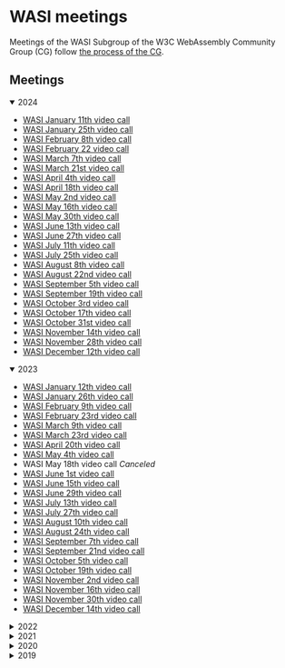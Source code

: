 # WASI meetings

Meetings of the WASI Subgroup of the W3C WebAssembly Community Group (CG) follow
[the process of the CG](https://github.com/WebAssembly/meetings).

## Meetings

<details open>

<summary>2024</summary>

  * [WASI January 11th video call](2024/WASI-01-11.md)
  * [WASI January 25th video call](2024/WASI-01-25.md)
  * [WASI February 8th video call](2024/WASI-02-08.md)
  * [WASI February 22 video call](2024/WASI-02-22.md)
  * [WASI March 7th video call](2024/WASI-03-07.md)
  * [WASI March 21st video call](2024/WASI-03-21.md)
  * [WASI April 4th video call](2024/WASI-04-04.md)
  * [WASI April 18th video call](2024/WASI-04-18.md)
  * [WASI May 2nd video call](2024/WASI-05-02.md)
  * [WASI May 16th video call](2024/WASI-05-16.md)
  * [WASI May 30th video call](2024/WASI-05-30.md)
  * [WASI June 13th video call](2024/WASI-06-13.md)
  * [WASI June 27th video call](2024/WASI-06-27.md)
  * [WASI July 11th video call](2024/WASI-07-11.md)
  * [WASI July 25th video call](2024/WASI-07-25.md)
  * [WASI August 8th video call](2024/WASI-08-08.md)
  * [WASI August 22nd video call](2024/WASI-08-22.md)
  * [WASI September 5th video call](2024/WASI-09-05.md)
  * [WASI September 19th video call](2024/WASI-09-19.md)
  * [WASI October 3rd video call](2024/WASI-10-03.md)
  * [WASI October 17th video call](2024/WASI-10-17.md)
  * [WASI October 31st video call](2024/WASI-10-31.md)
  * [WASI November 14th video call](2024/WASI-11-14.md)
  * [WASI November 28th video call](2024/WASI-11-28.md)
  * [WASI December 12th video call](2024/WASI-12-12.md)

</details>

<details open>

<summary>2023</summary>

  * [WASI January 12th video call](2023/WASI-01-12.md)
  * [WASI January 26th video call](2023/WASI-01-26.md)
  * [WASI February 9th video call](2023/WASI-02-09.md)
  * [WASI February 23rd video call](2023/WASI-02-23.md)
  * [WASI March 9th video call](2023/WASI-03-09.md)
  * [WASI March 23rd video call](2023/WASI-03-23.md)
  * [WASI April 20th video call](2023/WASI-04-20.md)
  * [WASI May 4th video call](2023/WASI-05-04.md)
  * WASI May 18th video call _Canceled_
  * [WASI June 1st video call](2023/WASI-06-01.md)
  * [WASI June 15th video call](2023/WASI-06-15.md)
  * [WASI June 29th video call](2023/WASI-06-29.md)
  * [WASI July 13th video call](2023/WASI-07-13.md)
  * [WASI July 27th video call](2023/WASI-07-27.md)
  * [WASI August 10th video call](2023/WASI-08-10.md)
  * [WASI August 24th video call](2023/WASI-08-24.md)
  * [WASI September 7th video call](2023/WASI-09-07.md)
  * [WASI September 21nd video call](2023/WASI-09-21.md)
  * [WASI October 5th video call](2023/WASI-10-05.md)
  * [WASI October 19th video call](2023/WASI-10-19.md)
  * [WASI November 2nd video call](2023/WASI-11-02.md)
  * [WASI November 16th video call](2023/WASI-11-16.md)
  * [WASI November 30th video call](2023/WASI-11-30.md)
  * [WASI December 14th video call](2023/WASI-12-14.md)

</details>

<details>
<summary>2022</summary>

  * [WASI January 13th video call](2022/WASI-01-13.md)
  * [WASI January 27th video call](2022/WASI-01-27.md)
  * [WASI February 10th video call](2022/WASI-02-10.md)
  * [WASI February 24th video call](2022/WASI-02-24.md)
  * [WASI March 10th video call](2022/WASI-03-10.md) _Canceled_
  * [WASI March 24th video call](2022/WASI-03-24.md)
  * [WASI April 7th video call](2022/WASI-04-07.md)
  * [WASI April 21st video call](2022/WASI-04-21.md)
  * [WASI May 5th video call](2022/WASI-05-05.md)
  * [WASI May 19th video call](2022/WASI-05-19.md)
  * [WASI June 2nd video call](2022/WASI-06-02.md)
  * [WASI June 16th video call](2022/WASI-06-16.md)
  * [WASI June 30th video call](2022/WASI-06-30.md)
  * [WASI July 14th video call](2022/WASI-07-14.md)
  * [WASI July 28th video call](2022/WASI-07-28.md)
  * [WASI August 11th video call](2022/WASI-08-11.md)
  * [WASI August 25th video call](2022/WASI-08-25.md)
  * [WASI September 8th video call](2022/WASI-09-08.md)
  * [WASI September 22nd video call](2022/WASI-09-22.md)
  * [WASI October 6th video call](2022/WASI-10-06.md)
  * [WASI October 20th video call](2022/WASI-10-20.md)
  * [WASI November 3rd video call](2022/WASI-11-03.md)
  * WASI November 17th video call _Canceled_
  * [WASI December 1st video call](2022/WASI-12-01.md)
  * [WASI December 15th video call](2022/WASI-12-15.md)
  
</details>

<details>
<summary>2021</summary>

  * [WASI January 14th video call](2021/WASI-01-14.md)
  * [WASI January 28th video call](2021/WASI-01-28.md)
  * [WASI February 11th video call](2021/WASI-02-11.md)
  * [WASI February 25th video call](2021/WASI-02-25.md)
  * [WASI March 11th video call](2021/WASI-03-11.md)
  * [WASI March 25th video call](2021/WASI-03-25.md)
  * [WASI April 8th video call](2021/WASI-04-08.md)
  * [WASI April 22nd video call](2021/WASI-04-22.md)
  * [WASI May 6th video call](2021/WASI-05-06.md)
  * [WASI May 20th video call](2021/WASI-05-20.md)
  * [WASI June 3rd video call](2021/WASI-06-03.md)
  * [WASI June 17th video call](2021/WASI-06-17.md)
  * [WASI July 1st video call](2021/WASI-07-01.md) _Canceled_
  * [WASI July 15th video call](2021/WASI-07-15.md) _Canceled_
  * [WASI July 29th video call](2021/WASI-07-29.md)
  * [WASI August 12th video call](2021/WASI-08-12.md)
  * [WASI August 26th video call](2021/WASI-08-26.md)
  * [WASI September 9th video call](2021/WASI-09-09.md)
  * [WASI September 23rd video call](2021/WASI-09-23.md) _Canceled_
  * [WASI October 7th video call](2021/WASI-10-07.md)
  * [WASI October 21st video call](2021/WASI-10-21.md)
  * [WASI November 4th video call](2021/WASI-11-04.md)
  * [WASI November 18th video call](2021/WASI-11-18.md)
  * [WASI December 2nd video call](2021/WASI-12-02.md) _Canceled_
  * [WASI December 16th video call](2021/WASI-12-16.md) _Canceled_
</details>

<details>
<summary>2020</summary>

  * [WASI January 16th video call](2020/WASI-01-16.md)
  * [WASI February 27th video call](2020/WASI-02-27.md)
  * [WASI March 12th video call](2020/WASI-03-12.md)
  * [WASI March 26th video call](2020/WASI-03-26.md)
  * [WASI April 9th video call](2020/WASI-04-09.md)
  * [WASI May 7th video call](2020/WASI-05-07.md)
  * [WASI May 21st video call](2020/WASI-05-21.md)
  * [WASI June 4th video call](2020/WASI-06-04.md)
  * [WASI July 2nd video call](2020/WASI-07-02.md)
  * [WASI July 16th video call](2020/WASI-07-16.md)
  * [WASI July 30th video call](2020/WASI-07-30.md)
  * [WASI August 27th video call](2020/WASI-08-27.md)
  * [WASI September 10th video call](2020/WASI-09-10.md)
  * [WASI September 21st video call](2020/WASI-09-21.md)
  * [WASI October 8th video call](2020/WASI-10-08.md)
  * [WASI October 22nd video call](2020/WASI-10-22.md)
  * [WASI November 19th video call](2020/WASI-11-19.md)
  * [WASI December 3rd video call](2020/WASI-12-03.md)

</details>

<details>
<summary>2019</summary>

  * [WASI May 2nd video call](2019/WASI-05-02.md)
  * [WASI May 16th video call](2019/WASI-05-16.md)
  * [WASI May 30th video call](2019/WASI-05-30.md)
  * no meeting on 06-13 due to overlap with the [CG meeting](https://github.com/WebAssembly/meetings/blob/master/2019/CG-06.md)
  * [WASI June 27th video call](2019/WASI-06-27.md)
  * [WASI July 18th video call](2019/WASI-07-18.md)
  * [WASI August 15th video call](2019/WASI-08-15.md)
  * [WASI August 30th video call](2019/WASI-08-30.md)
  * [WASI September 12th video call](2019/WASI-09-12.md)
  * [WASI September 26th video call](2019/WASI-09-26.md)
  * [WASI October 15th in-person meeting](2019/WASI-10-15.md)
  * [WASI October 24th video call](2019/WASI-10-24.md)
  * [WASI November 7th video call](2019/WASI-11-07.md)
  * [WASI November 21st video call](2019/WASI-11-21.md)
  * [WASI December 5th video call](2019/WASI-12-05.md)
  * [WASI December 19th video call](2019/WASI-12-19.md)

</details>
